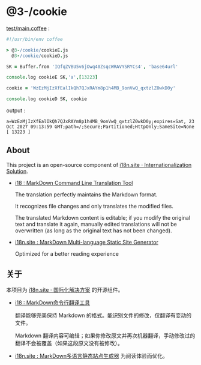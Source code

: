 # @3-/cookie

[test/main.coffee](./test/main.coffee) :

```coffee
#!/usr/bin/env coffee

> @3-/cookie/cookieE.js
  @3-/cookie/cookieD.js

SK = Buffer.from 'IQfqZVBU5v6jOwq40ZsqcWRAVYSRYCs4', 'base64url'

console.log cookieE SK,'a',[13223]

cookie = 'WzEzMjIzXfEalIkQh7QJxRAYm8p1h4MB_9onVwQ_qxtzlZ0wkD0y'

console.log cookieD SK, cookie
```

output :

```
a=WzEzMjIzXfEalIkQh7QJxRAYm8p1h4MB_9onVwQ_qxtzlZ0wkD0y;expires=Sat, 23 Oct 2027 09:13:59 GMT;path=/;Secure;Partitioned;HttpOnly;SameSite=None
[ 13223 ]
```

## About

This project is an open-source component of [i18n.site ⋅ Internationalization Solution](https://i18n.site).

* [i18 : MarkDown Command Line Translation Tool](https://i18n.site/i18)

  The translation perfectly maintains the Markdown format.

  It recognizes file changes and only translates the modified files.

  The translated Markdown content is editable; if you modify the original text and translate it again, manually edited translations will not be overwritten (as long as the original text has not been changed).

* [i18n.site : MarkDown Multi-language Static Site Generator](https://i18n.site/i18n.site)

  Optimized for a better reading experience

## 关于

本项目为 [i18n.site ⋅ 国际化解决方案](https://i18n.site) 的开源组件。

* [i18 :  MarkDown命令行翻译工具](https://i18n.site/i18)

  翻译能够完美保持 Markdown 的格式。能识别文件的修改，仅翻译有变动的文件。

  Markdown 翻译内容可编辑；如果你修改原文并再次机器翻译，手动修改过的翻译不会被覆盖（如果这段原文没有被修改）。

* [i18n.site : MarkDown多语言静态站点生成器](https://i18n.site/i18n.site) 为阅读体验而优化。
